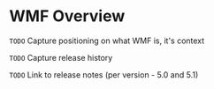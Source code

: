 # WMF Overview #

`TODO` Capture positioning on what WMF is, it's context

`TODO` Capture release history

`TODO` Link to release notes (per version - 5.0 and 5.1)
